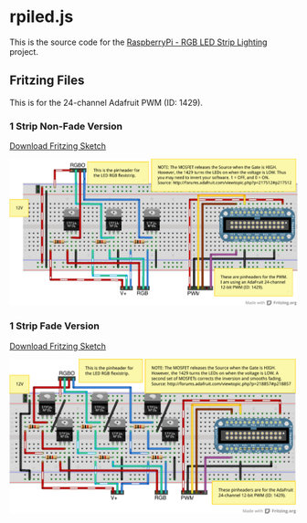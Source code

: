 rpiled.js
=========

This is the source code for the [RaspberryPi - RGB LED Strip Lighting](http://www.ozmonet.com/projects/rpiled.html)
project.

## Fritzing Files

This is for the 24-channel Adafruit PWM (ID: 1429).

### 1 Strip Non-Fade Version

[Download Fritzing Sketch](https://github.com/jnovack/rpiled.js/raw/master/contrib/rpiled-24-1.fzz)

<img src="https://github.com/jnovack/rpiled.js/raw/master/contrib/rpiled-24-1_bb.png">


### 1 Strip Fade Version

[Download Fritzing Sketch](https://github.com/jnovack/rpiled.js/raw/master/contrib/rpiled-24-1f.fzz)

<img src="https://github.com/jnovack/rpiled.js/raw/master/contrib/rpiled-24-1f_bb.png">
